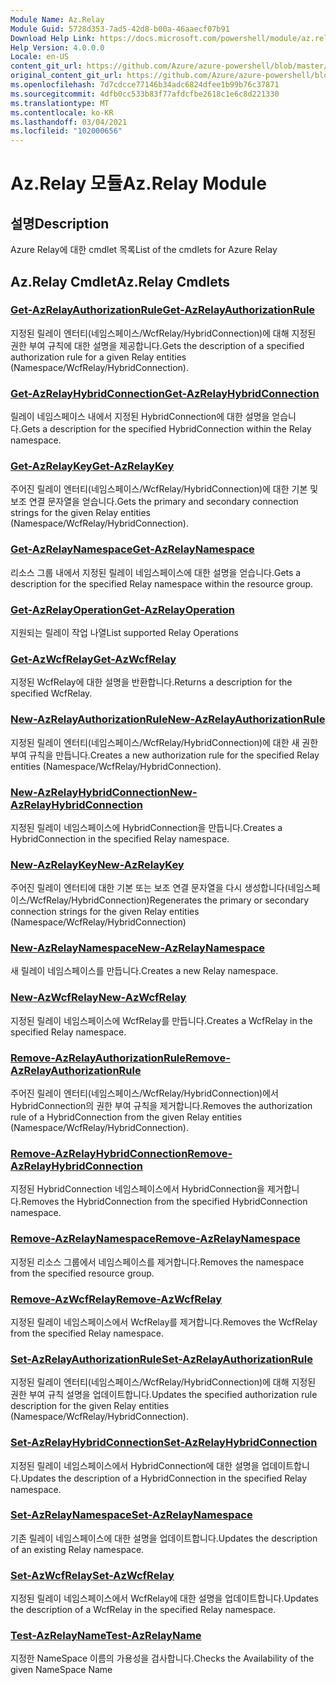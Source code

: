 ```yaml
---
Module Name: Az.Relay
Module Guid: 5728d353-7ad5-42d8-b00a-46aaecf07b91
Download Help Link: https://docs.microsoft.com/powershell/module/az.relay
Help Version: 4.0.0.0
Locale: en-US
content_git_url: https://github.com/Azure/azure-powershell/blob/master/src/Relay/Relay/help/Az.Relay.md
original_content_git_url: https://github.com/Azure/azure-powershell/blob/master/src/Relay/Relay/help/Az.Relay.md
ms.openlocfilehash: 7d7cdcce77146b34adc6824dfee1b99b76c37871
ms.sourcegitcommit: 4dfb0cc533b83f77afdcfbe2618c1e6c8d221330
ms.translationtype: MT
ms.contentlocale: ko-KR
ms.lasthandoff: 03/04/2021
ms.locfileid: "102000656"
---
```

# <span data-ttu-id="6c945-101">Az.Relay 모듈</span><span class="sxs-lookup"><span data-stu-id="6c945-101">Az.Relay Module</span></span>
## <span data-ttu-id="6c945-102">설명</span><span class="sxs-lookup"><span data-stu-id="6c945-102">Description</span></span>
<span data-ttu-id="6c945-103">Azure Relay에 대한 cmdlet 목록</span><span class="sxs-lookup"><span data-stu-id="6c945-103">List of the cmdlets for Azure Relay</span></span>

## <span data-ttu-id="6c945-104">Az.Relay Cmdlet</span><span class="sxs-lookup"><span data-stu-id="6c945-104">Az.Relay Cmdlets</span></span>
### [<span data-ttu-id="6c945-105">Get-AzRelayAuthorizationRule</span><span class="sxs-lookup"><span data-stu-id="6c945-105">Get-AzRelayAuthorizationRule</span></span>](Get-AzRelayAuthorizationRule.md)
<span data-ttu-id="6c945-106">지정된 릴레이 엔터티(네임스페이스/WcfRelay/HybridConnection)에 대해 지정된 권한 부여 규칙에 대한 설명을 제공합니다.</span><span class="sxs-lookup"><span data-stu-id="6c945-106">Gets the description of a specified authorization rule for a given Relay entities (Namespace/WcfRelay/HybridConnection).</span></span>

### [<span data-ttu-id="6c945-107">Get-AzRelayHybridConnection</span><span class="sxs-lookup"><span data-stu-id="6c945-107">Get-AzRelayHybridConnection</span></span>](Get-AzRelayHybridConnection.md)
<span data-ttu-id="6c945-108">릴레이 네임스페이스 내에서 지정된 HybridConnection에 대한 설명을 얻습니다.</span><span class="sxs-lookup"><span data-stu-id="6c945-108">Gets a description for the specified HybridConnection within the Relay namespace.</span></span>

### [<span data-ttu-id="6c945-109">Get-AzRelayKey</span><span class="sxs-lookup"><span data-stu-id="6c945-109">Get-AzRelayKey</span></span>](Get-AzRelayKey.md)
<span data-ttu-id="6c945-110">주어진 릴레이 엔터티(네임스페이스/WcfRelay/HybridConnection)에 대한 기본 및 보조 연결 문자열을 얻습니다.</span><span class="sxs-lookup"><span data-stu-id="6c945-110">Gets the primary and secondary connection strings for the given Relay entities (Namespace/WcfRelay/HybridConnection).</span></span>

### [<span data-ttu-id="6c945-111">Get-AzRelayNamespace</span><span class="sxs-lookup"><span data-stu-id="6c945-111">Get-AzRelayNamespace</span></span>](Get-AzRelayNamespace.md)
<span data-ttu-id="6c945-112">리소스 그룹 내에서 지정된 릴레이 네임스페이스에 대한 설명을 얻습니다.</span><span class="sxs-lookup"><span data-stu-id="6c945-112">Gets a description for the specified Relay namespace within the resource group.</span></span>

### [<span data-ttu-id="6c945-113">Get-AzRelayOperation</span><span class="sxs-lookup"><span data-stu-id="6c945-113">Get-AzRelayOperation</span></span>](Get-AzRelayOperation.md)
<span data-ttu-id="6c945-114">지원되는 릴레이 작업 나열</span><span class="sxs-lookup"><span data-stu-id="6c945-114">List supported Relay Operations</span></span>

### [<span data-ttu-id="6c945-115">Get-AzWcfRelay</span><span class="sxs-lookup"><span data-stu-id="6c945-115">Get-AzWcfRelay</span></span>](Get-AzWcfRelay.md)
<span data-ttu-id="6c945-116">지정된 WcfRelay에 대한 설명을 반환합니다.</span><span class="sxs-lookup"><span data-stu-id="6c945-116">Returns a description for the specified WcfRelay.</span></span>

### [<span data-ttu-id="6c945-117">New-AzRelayAuthorizationRule</span><span class="sxs-lookup"><span data-stu-id="6c945-117">New-AzRelayAuthorizationRule</span></span>](New-AzRelayAuthorizationRule.md)
<span data-ttu-id="6c945-118">지정된 릴레이 엔터티(네임스페이스/WcfRelay/HybridConnection)에 대한 새 권한 부여 규칙을 만듭니다.</span><span class="sxs-lookup"><span data-stu-id="6c945-118">Creates a new authorization rule for the specified Relay entities (Namespace/WcfRelay/HybridConnection).</span></span>

### [<span data-ttu-id="6c945-119">New-AzRelayHybridConnection</span><span class="sxs-lookup"><span data-stu-id="6c945-119">New-AzRelayHybridConnection</span></span>](New-AzRelayHybridConnection.md)
<span data-ttu-id="6c945-120">지정된 릴레이 네임스페이스에 HybridConnection을 만듭니다.</span><span class="sxs-lookup"><span data-stu-id="6c945-120">Creates a HybridConnection in the specified Relay namespace.</span></span>

### [<span data-ttu-id="6c945-121">New-AzRelayKey</span><span class="sxs-lookup"><span data-stu-id="6c945-121">New-AzRelayKey</span></span>](New-AzRelayKey.md)
<span data-ttu-id="6c945-122">주어진 릴레이 엔터티에 대한 기본 또는 보조 연결 문자열을 다시 생성합니다(네임스페이스/WcfRelay/HybridConnection)</span><span class="sxs-lookup"><span data-stu-id="6c945-122">Regenerates the primary or secondary connection strings for the given Relay entities (Namespace/WcfRelay/HybridConnection)</span></span>

### [<span data-ttu-id="6c945-123">New-AzRelayNamespace</span><span class="sxs-lookup"><span data-stu-id="6c945-123">New-AzRelayNamespace</span></span>](New-AzRelayNamespace.md)
<span data-ttu-id="6c945-124">새 릴레이 네임스페이스를 만듭니다.</span><span class="sxs-lookup"><span data-stu-id="6c945-124">Creates a new Relay namespace.</span></span>

### [<span data-ttu-id="6c945-125">New-AzWcfRelay</span><span class="sxs-lookup"><span data-stu-id="6c945-125">New-AzWcfRelay</span></span>](New-AzWcfRelay.md)
<span data-ttu-id="6c945-126">지정된 릴레이 네임스페이스에 WcfRelay를 만듭니다.</span><span class="sxs-lookup"><span data-stu-id="6c945-126">Creates a WcfRelay in the specified Relay namespace.</span></span>

### [<span data-ttu-id="6c945-127">Remove-AzRelayAuthorizationRule</span><span class="sxs-lookup"><span data-stu-id="6c945-127">Remove-AzRelayAuthorizationRule</span></span>](Remove-AzRelayAuthorizationRule.md)
<span data-ttu-id="6c945-128">주어진 릴레이 엔터티(네임스페이스/WcfRelay/HybridConnection)에서 HybridConnection의 권한 부여 규칙을 제거합니다.</span><span class="sxs-lookup"><span data-stu-id="6c945-128">Removes the authorization rule of a HybridConnection from the given Relay entities (Namespace/WcfRelay/HybridConnection).</span></span>

### [<span data-ttu-id="6c945-129">Remove-AzRelayHybridConnection</span><span class="sxs-lookup"><span data-stu-id="6c945-129">Remove-AzRelayHybridConnection</span></span>](Remove-AzRelayHybridConnection.md)
<span data-ttu-id="6c945-130">지정된 HybridConnection 네임스페이스에서 HybridConnection을 제거합니다.</span><span class="sxs-lookup"><span data-stu-id="6c945-130">Removes the HybridConnection from the specified HybridConnection namespace.</span></span>

### [<span data-ttu-id="6c945-131">Remove-AzRelayNamespace</span><span class="sxs-lookup"><span data-stu-id="6c945-131">Remove-AzRelayNamespace</span></span>](Remove-AzRelayNamespace.md)
<span data-ttu-id="6c945-132">지정된 리소스 그룹에서 네임스페이스를 제거합니다.</span><span class="sxs-lookup"><span data-stu-id="6c945-132">Removes the namespace from the specified resource group.</span></span> 

### [<span data-ttu-id="6c945-133">Remove-AzWcfRelay</span><span class="sxs-lookup"><span data-stu-id="6c945-133">Remove-AzWcfRelay</span></span>](Remove-AzWcfRelay.md)
<span data-ttu-id="6c945-134">지정된 릴레이 네임스페이스에서 WcfRelay를 제거합니다.</span><span class="sxs-lookup"><span data-stu-id="6c945-134">Removes the WcfRelay from the specified Relay namespace.</span></span>

### [<span data-ttu-id="6c945-135">Set-AzRelayAuthorizationRule</span><span class="sxs-lookup"><span data-stu-id="6c945-135">Set-AzRelayAuthorizationRule</span></span>](Set-AzRelayAuthorizationRule.md)
<span data-ttu-id="6c945-136">지정된 릴레이 엔터티(네임스페이스/WcfRelay/HybridConnection)에 대해 지정된 권한 부여 규칙 설명을 업데이트합니다.</span><span class="sxs-lookup"><span data-stu-id="6c945-136">Updates the specified authorization rule description for the given Relay entities (Namespace/WcfRelay/HybridConnection).</span></span>

### [<span data-ttu-id="6c945-137">Set-AzRelayHybridConnection</span><span class="sxs-lookup"><span data-stu-id="6c945-137">Set-AzRelayHybridConnection</span></span>](Set-AzRelayHybridConnection.md)
<span data-ttu-id="6c945-138">지정된 릴레이 네임스페이스에서 HybridConnection에 대한 설명을 업데이트합니다.</span><span class="sxs-lookup"><span data-stu-id="6c945-138">Updates the description of a HybridConnection in the specified Relay namespace.</span></span>

### [<span data-ttu-id="6c945-139">Set-AzRelayNamespace</span><span class="sxs-lookup"><span data-stu-id="6c945-139">Set-AzRelayNamespace</span></span>](Set-AzRelayNamespace.md)
<span data-ttu-id="6c945-140">기존 릴레이 네임스페이스에 대한 설명을 업데이트합니다.</span><span class="sxs-lookup"><span data-stu-id="6c945-140">Updates the description of an existing Relay namespace.</span></span>

### [<span data-ttu-id="6c945-141">Set-AzWcfRelay</span><span class="sxs-lookup"><span data-stu-id="6c945-141">Set-AzWcfRelay</span></span>](Set-AzWcfRelay.md)
<span data-ttu-id="6c945-142">지정된 릴레이 네임스페이스에서 WcfRelay에 대한 설명을 업데이트합니다.</span><span class="sxs-lookup"><span data-stu-id="6c945-142">Updates the description of a WcfRelay in the specified Relay namespace.</span></span>

### [<span data-ttu-id="6c945-143">Test-AzRelayName</span><span class="sxs-lookup"><span data-stu-id="6c945-143">Test-AzRelayName</span></span>](Test-AzRelayName.md)
<span data-ttu-id="6c945-144">지정한 NameSpace 이름의 가용성을 검사합니다.</span><span class="sxs-lookup"><span data-stu-id="6c945-144">Checks the Availability of the given NameSpace Name</span></span>

